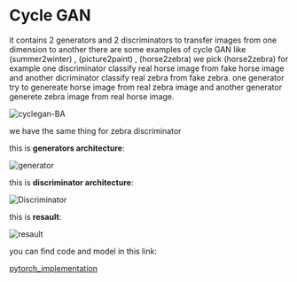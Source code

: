 # Cycle GAN
it contains 2 generators and 2 discriminators to transfer images from one dimension to another
there are some examples of cycle GAN like (summer2winter) , (picture2paint) , (horse2zebra)
we pick (horse2zebra) for example 
one discriminator classify real horse image from fake horse image and another dicriminator classify real zebra from fake zebra.
one generator try to genereate horse image from real zebra image and another generator generete zebra image from real horse image.

![cyclegan-BA](https://github.com/A30Z/GAN/assets/121484376/50eb6cd4-45f5-4851-8c55-912b4d582454)

we have the same thing for zebra discriminator 

this is **generators architecture**:

![generator](https://github.com/A30Z/GAN/assets/121484376/7bc2a501-3c05-4be3-a8ce-62f459252d26)

this is **discriminator architecture**:

![Discriminator](https://github.com/A30Z/GAN/assets/121484376/5d46ef4f-8b84-4710-a891-4ea7cd9ea835)

this is **resault**:

![resault](https://github.com/A30Z/GAN/assets/121484376/1a892de6-46a5-4a94-afa7-40d550c63b9c)

you can find code and model in this link:

[pytorch_implementation](https://www.kaggle.com/code/balraj98/cyclegan-translating-horses-zebras-pytorch)




